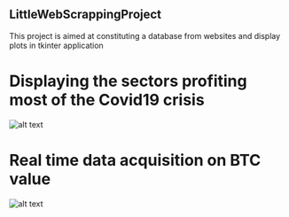 ## LittleWebScrappingProject
This project is aimed at constituting a database from websites and display plots in tkinter application

# Displaying the sectors profiting most of the Covid19 crisis
![alt text](https://github.com/Tpierga/2IWebScrappingProject/blob/master/photo02.png?raw=true)


# Real time data acquisition on BTC value
![alt text](https://github.com/Tpierga/2IWebScrappingProject/blob/master/photo03.png?raw=true)
